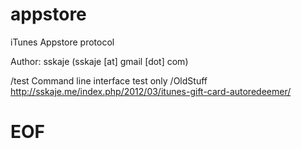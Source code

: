 appstore
========

iTunes Appstore protocol

Author: sskaje (sskaje [at] gmail [dot] com)

/test
    Command line interface test only
/OldStuff
    http://sskaje.me/index.php/2012/03/itunes-gift-card-autoredeemer/

# EOF
